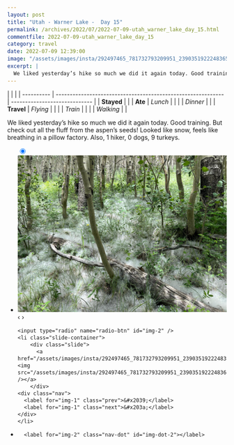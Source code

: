 ```yaml
---
layout: post
title: "Utah - Warner Lake -  Day 15"
permalink: /archives/2022/07/2022-07-09-utah_warner_lake_day_15.html
commentfile: 2022-07-09-utah_warner_lake_day_15
category: travel
date: 2022-07-09 12:39:00
image: "/assets/images/insta/292497465_781732793209951_2390351922248365895_n_17978033083571389.jpg"
excerpt: |
  We liked yesterday’s hike so much we did it again today. Good training. But check out all the fluff from the aspen’s seeds!  Looked like snow, feels like breathing in a pillow factory. Also, 1 hiker, 0 dogs, 9 turkeys.
---
```


|            |                                                              |
| ---------- | ------------------------------------------------------------ | ----------------------------- |
| **Stayed** |  |
| **Ate**    | _Lunch_                                                      |          |
|            | _Dinner_                                                     |          |
| **Travel** | _Flying_                                                     |          |
|            | _Train_                                                      |          |
|            | _Walking_                                                    |          |


We liked yesterday’s hike so much we did it again today. Good training. But check out all the fluff from the aspen’s seeds!  Looked like snow, feels like breathing in a pillow factory. Also, 1 hiker, 0 dogs, 9 turkeys.


<ul class="slides">
    <input type="radio" name="radio-btn" id="img-1" checked="checked" />
    <li class="slide-container">
        <div class="slide">
          <a href="/assets/images/insta/292437744_331738035833409_5210293135718749728_n_17954353450898634.jpg"><img src="/assets/images/insta/292437744_331738035833409_5210293135718749728_n_17954353450898634.jpg" /></a>
        </div>
    <div class="nav">
      <label for="img-2" class="prev">&#x2039;</label>
      <label for="img-2" class="next">&#x203a;</label>
    </div>
    </li>
    
    <input type="radio" name="radio-btn" id="img-2" />
    <li class="slide-container">
        <div class="slide">
          <a href="/assets/images/insta/292497465_781732793209951_2390351922248365895_n_17978033083571389.jpg"><img src="/assets/images/insta/292497465_781732793209951_2390351922248365895_n_17978033083571389.jpg" /></a>
        </div>
    <div class="nav">
      <label for="img-1" class="prev">&#x2039;</label>
      <label for="img-1" class="next">&#x203a;</label>
    </div>
    </li>
			
<li class="nav-dots">
      <label for="img-1" class="nav-dot" id="img-dot-1"></label>

      <label for="img-2" class="nav-dot" id="img-dot-2"></label>

</li>
</ul>        
             

		